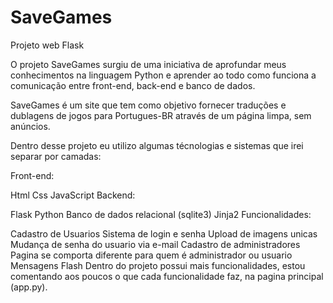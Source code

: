 # SaveGames

Projeto web Flask

O projeto SaveGames surgiu de uma iniciativa de aprofundar meus conhecimentos na linguagem Python e aprender ao todo como funciona a comunicação entre front-end, back-end e banco de dados.

SaveGames é um site que tem como objetivo fornecer traduções e dublagens de jogos para Portugues-BR através de um página limpa, sem anúncios.

Dentro desse projeto eu utilizo algumas técnologias e sistemas que irei separar por camadas:

Front-end:

Html
Css
JavaScript
Backend:

Flask
Python
Banco de dados relacional (sqlite3)
Jinja2
Funcionalidades:

Cadastro de Usuarios
Sistema de login e senha
Upload de imagens unicas
Mudança de senha do usuario via e-mail
Cadastro de administradores
Pagina se comporta diferente para quem é administrador ou usuario
Mensagens Flash
Dentro do projeto possui mais funcionalidades, estou comentando aos poucos o que cada funcionalidade faz, na pagina principal (app.py).
